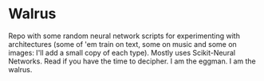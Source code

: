 # Walrus
Repo with some random neural network scripts for experimenting with architectures (some of 'em train on text, some on music and some on images: I'll add a small copy of each type). Mostly uses Scikit-Neural Networks. Read if you have the time to decipher. I am the eggman. I am the walrus.
